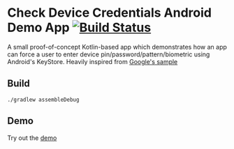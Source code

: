 # Check Device Credentials Android Demo App [![Build Status](https://travis-ci.org/ashishb/CheckDeviceCredentials.svg?branch=master)](https://travis-ci.org/ashishb/CheckDeviceCredentials) 

A small proof-of-concept Kotlin-based app which demonstrates how an app can force a user to enter device pin/password/pattern/biometric using Android's KeyStore. Heavily inspired from [Google's sample](https://github.com/googlesamples/android-ConfirmCredential)

## Build

`./gradlew assembleDebug`

## Demo

Try out the [demo](https://appetize.io/app/xjegxquxewkkvcne2h7fmegbar?device=nexus5&scale=75&orientation=portrait&osVersion=7.1)
